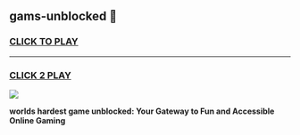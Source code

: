
## gams-unblocked 👋
<h3>
<a href="https://premium.freeplayer.one?title=gams-unblocked&ref=14F">CLICK TO PLAY</a></h3>
<hr>

<h3>
<a href="https://premium.freeplayer.one?title=gams-unblocked&ref=14F">CLICK 2 PLAY</a>
  
</h3>

<a href="https://premium.freeplayer.one?title=gams-unblocked&ref=12F/"><img src="https://clearcache.store/games.png"></a>


**worlds hardest game unblocked: Your Gateway to Fun and Accessible Online Gaming**
